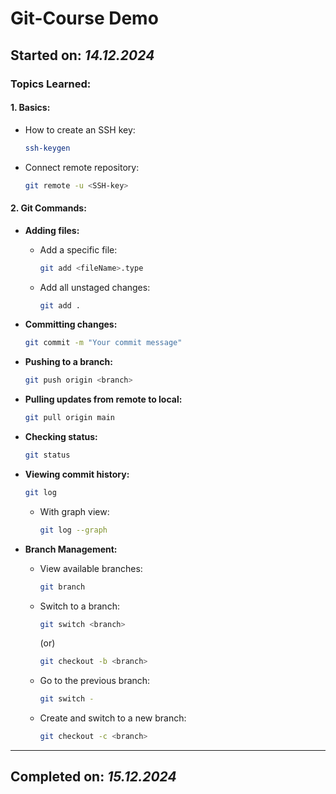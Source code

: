 # **Git-Course Demo**

**Started on:** *14.12.2024*  
---

### **Topics Learned:**

#### **1. Basics:**
- How to create an SSH key:  
  ```bash
  ssh-keygen
  ```
- Connect remote repository:  
  ```bash
  git remote -u <SSH-key>
  ```

#### **2. Git Commands:**
- **Adding files:**
  - Add a specific file:  
    ```bash
    git add <fileName>.type
    ```
  - Add all unstaged changes:  
    ```bash
    git add .
    ```

- **Committing changes:**  
  ```bash
  git commit -m "Your commit message"
  ```

- **Pushing to a branch:**  
  ```bash
  git push origin <branch>
  ```

- **Pulling updates from remote to local:**  
  ```bash
  git pull origin main
  ```

- **Checking status:**  
  ```bash
  git status
  ```

- **Viewing commit history:**  
  ```bash
  git log
  ```
  - With graph view:  
    ```bash
    git log --graph
    ```

- **Branch Management:**
  - View available branches:  
    ```bash
    git branch
    ```
  - Switch to a branch:  
    ```bash
    git switch <branch>
    ```
    (or)
    ```bash
    git checkout -b <branch>
    ```
  - Go to the previous branch:  
    ```bash
    git switch -
    ```
  - Create and switch to a new branch:  
    ```bash
    git checkout -c <branch>
    ```

---

**Completed on:** *15.12.2024*  
---
